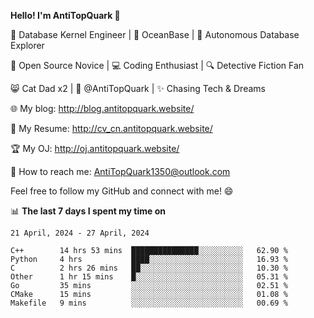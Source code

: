 
**Hello! I'm AntiTopQuark 👋**

🔧 Database Kernel Engineer | 🌊 OceanBase | 🤖 Autonomous Database Explorer

🌱 Open Source Novice | 💻 Coding Enthusiast | 🔍 Detective Fiction Fan

😸 Cat Dad x2 | 🎉 @AntiTopQuark | ✨ Chasing Tech & Dreams

🌐 My blog: http://blog.antitopquark.website/

📄 My Resume: http://cv_cn.antitopquark.website/

🏆 My OJ: http://oj.antitopquark.website/

📧 How to reach me: AntiTopQuark1350@outlook.com

Feel free to follow my GitHub and connect with me! 😄

📊 **The last 7 days I spent my time on** 

<!--START_SECTION:waka-->
```text
21 April, 2024 - 27 April, 2024

C++        14 hrs 53 mins  ███████████████░░░░░░░░░░   62.90 % 
Python     4 hrs           ████░░░░░░░░░░░░░░░░░░░░░   16.93 % 
C          2 hrs 26 mins   ██░░░░░░░░░░░░░░░░░░░░░░░   10.30 % 
Other      1 hr 15 mins    █░░░░░░░░░░░░░░░░░░░░░░░░   05.31 % 
Go         35 mins         ░░░░░░░░░░░░░░░░░░░░░░░░░   02.51 % 
CMake      15 mins         ░░░░░░░░░░░░░░░░░░░░░░░░░   01.08 % 
Makefile   9 mins          ░░░░░░░░░░░░░░░░░░░░░░░░░   00.69 %
```
<!--END_SECTION:waka-->


